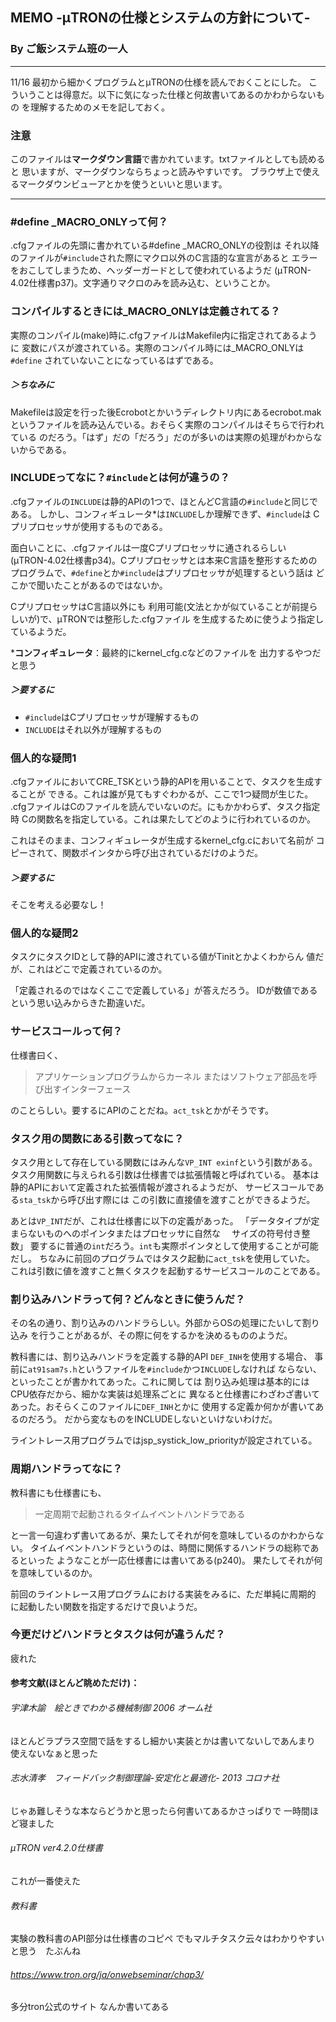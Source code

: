 ## MEMO -μTRONの仕様とシステムの方針について-
### By ご飯システム班の一人
***
11/16
最初から細かくプログラムとμTRONの仕様を読んでおくことにした。
こういうことは得意だ。以下に気になった仕様と何故書いてあるのかわからないもの
を理解するためのメモを記しておく。
### 注意
このファイルは**マークダウン言語**で書かれています。txtファイルとしても読めると
思いますが、マークダウンならちょっと読みやすいです。
ブラウザ上で使えるマークダウンビューアとかを使うといいと思います。

***
### #define \_MACRO\_ONLYって何？
.cfgファイルの先頭に書かれている#define \_MACRO\_ONLYの役割は
それ以降のファイルが`#include`された際にマクロ以外のC言語的な宣言があると
エラーをおこしてしまうため、ヘッダーガードとして使われているようだ
(μTRON-4.02仕様書p37)。文字通りマクロのみを読み込む、ということか。

### コンパイルするときには\_MACRO\_ONLYは定義されてる？
実際のコンパイル(make)時に.cfgファイルはMakefile内に指定されてあるように
変数にパスが渡されている。実際のコンパイル時には\_MACRO\_ONLYは`#define`
されていないことになっているはずである。
##### ＞ちなみに
Makefileは設定を行った後Ecrobotとかいうディレクトリ内にあるecrobot.mak
というファイルを読み込んでいる。おそらく実際のコンパイルはそちらで行われている
のだろう。「はず」だの「だろう」だのが多いのは実際の処理がわからないからである。

### INCLUDEってなに？`#include`とは何が違うの？
.cfgファイルの`INCLUDE`は静的APIの1つで、ほとんどC言語の`#include`と同じである。
しかし、コンフィギュレータ*は`INCLUDE`しか理解できず、`#include`は
Cプリプロセッサが使用するものである。

面白いことに、.cfgファイルは一度Cプリプロセッサに通されるらしい
(μTRON-4.02仕様書p34)。Cプリプロセッサとは本来C言語を整形するための
プログラムで、`#define`とか`#include`はプリプロセッサが処理するという話は
どこかで聞いたことがあるのではないか。

CプリプロセッサはC言語以外にも
利用可能(文法とかが似ていることが前提らしいが)で、μTRONでは整形した.cfgファイル
を生成するために使うよう指定しているようだ。

***コンフィギュレータ**：最終的にkernel_cfg.cなどのファイルを
出力するやつだと思う

##### ＞要するに
+ `#include`はCプリプロセッサが理解するもの
+ `INCLUDE`はそれ以外が理解するもの

### 個人的な疑問1
.cfgファイルにおいてCRE_TSKという静的APIを用いることで、タスクを生成することが
できる。これは誰が見てもすぐわかるが、ここで1つ疑問が生じた。
.cfgファイルはCのファイルを読んでいないのだ。にもかかわらず、タスク指定時
Cの関数名を指定している。これは果たしてどのように行われているのか。

これはそのまま、コンフィギュレータが生成するkernel_cfg.cにおいて名前が
コピーされて、関数ポインタから呼び出されているだけのようだ。
##### ＞要するに
そこを考える必要なし！

### 個人的な疑問2
タスクにタスクIDとして静的APIに渡されている値がTinitとかよくわからん
値だが、これはどこで定義されているのか。

「定義されるのではなくここで定義している」が答えだろう。
IDが数値であるという思い込みからきた勘違いだ。

### サービスコールって何？
仕様書曰く、
>アプリケーションプログラムからカーネル
>またはソフトウェア部品を呼び出すインターフェース

のことらしい。要するにAPIのことだね。`act_tsk`とかがそうです。

### タスク用の関数にある引数ってなに？
タスク用として存在している関数にはみんな`VP_INT exinf`という引数がある。
タスク用関数に与えられる引数は仕様書では拡張情報と呼ばれている。
基本は静的APIにおいて定義された拡張情報が渡されるようだが、
サービスコールである`sta_tsk`から呼び出す際には
この引数に直接値を渡すことができるようだ。

あとは`VP_INT`だが、これは仕様書に以下の定義があった。
「データタイプが定まらないものへのポインタまたはプロセッサに自然な
　サイズの符号付き整数」
要するに普通の`int`だろう。`int`も実際ポインタとして使用することが可能だし。
ちなみに前回のプログラムではタスク起動に`act_tsk`を使用していた。
これは引数に値を渡すこと無くタスクを起動するサービスコールのことである。

### 割り込みハンドラって何？どんなときに使うんだ？
その名の通り、割り込みのハンドラらしい。外部からOSの処理にたいして割り込み
を行うことがあるが、その際に何をするかを決めるもののようだ。

教科書には、割り込みハンドラを定義する静的API `DEF_INH`を使用する場合、
事前に`at91sam7s.h`というファイルを`#include`かつ`INCLUDE`しなければ
ならない、といったことが書かれてあった。これに関しては
割り込み処理は基本的にはCPU依存だから、細かな実装は処理系ごとに
異なると仕様書にわざわざ書いてあった。おそらくこのファイルに`DEF_INH`とかに
使用する定義か何かが書いてあるのだろう。
だから変なものをINCLUDEしないといけないわけだ。

ライントレース用プログラムではjsp_systick_low_priorityが設定されている。


### 周期ハンドラってなに？
教科書にも仕様書にも、
>一定周期で起動されるタイムイベントハンドラである

と一言一句違わず書いてあるが、果たしてそれが何を意味しているのかわからない。
タイムイベントハンドラというのは、時間に関係するハンドラの総称であるといった
ようなことが一応仕様書には書いてある(p240)。
果たしてそれが何を意味しているのか。

前回のライントレース用プログラムにおける実装をみるに、ただ単純に周期的
に起動したい関数を指定するだけで良いようだ。

### 今更だけどハンドラとタスクは何が違うんだ？
疲れた

#### 参考文献(ほとんど眺めただけ)：
###### 宇津木諭　絵ときでわかる機械制御 2006 オーム社
ほとんどラプラス空間で話をするし細かい実装とかは書いてないしであんまり
使えないなぁと思った
###### 志水清孝　フィードバック制御理論-安定化と最適化- 2013 コロナ社
じゃあ難しそうな本ならどうかと思ったら何書いてあるかさっぱりで
一時間ほど寝ました
###### μTRON ver4.2.0仕様書
これが一番使えた
###### 教科書
実験の教科書のAPI部分は仕様書のコピペ
でもマルチタスク云々はわかりやすいと思う　たぶんね
###### https://www.tron.org/ja/onwebseminar/chap3/
多分tron公式のサイト なんか書いてある
